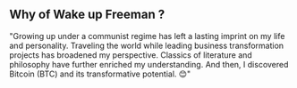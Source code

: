 ## Why of Wake up Freeman ?

 "Growing up under a communist regime has left a lasting imprint on my life and personality. Traveling the world while leading business transformation projects has broadened my perspective. Classics of literature and philosophy have further enriched my understanding. And then, I discovered Bitcoin (BTC) and its transformative potential. 😊"
